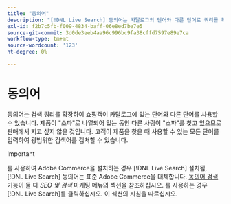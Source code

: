 ```yaml
---
title: "동의어"
description: "[!DNL Live Search] 동의어는 카탈로그의 단어와 다른 단어로 쿼리를 확장합니다."
exl-id: f2b7c5fb-f009-4834-baff-06e8ed7be7e5
source-git-commit: 3d0de3eeb4aa96c996bc9fa38cffd7597e89e7ca
workflow-type: tm+mt
source-wordcount: '123'
ht-degree: 0%

---
```


# 동의어

동의어는 검색 쿼리를 확장하여 쇼핑객이 카탈로그에 있는 단어와 다른 단어를 사용할 수 있습니다. 제품이 &quot;소파&quot;로 나열되어 있는 동안 다른 사람이 &quot;소파&quot;를 찾고 있으므로 판매에서 지고 싶지 않을 것입니다. 고객이 제품을 찾을 때 사용할 수 있는 모든 단어를 입력하여 광범위한 검색어를 캡처할 수 있습니다.

>[!IMPORTANT]
>
>를 사용하여 Adobe Commerce을 설치하는 경우 [!DNL Live Search] 설치됨, [!DNL Live Search] 동의어는 표준 Adobe Commerce을 대체합니다. [동의어 검색](https://experienceleague.adobe.com/docs/commerce-admin/catalog/catalog/search/search-terms.html#search-synonyms) 기능이 둘 다 *SEO 및 검색* 마케팅 메뉴의 섹션을 참조하십시오. 를 사용하는 경우 [!DNL Live Search]를 클릭하십시오. 이 섹션의 지침을 따르십시오.
